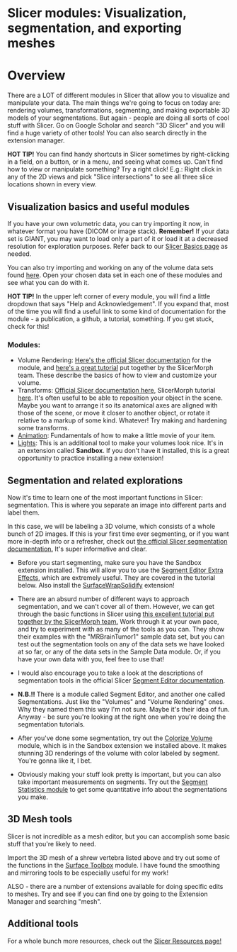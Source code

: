 # Slicer modules: Visualization, segmentation, and exporting meshes

# Overview
There are a LOT of different modules in Slicer that allow you to visualize and manipulate your data. The main things we're going to focus on today are: rendering volumes, transformations, segmenting, and making exportable 3D models of your segmentations. But again - people are doing all sorts of cool stuff with Slicer. Go on Google Scholar and search "3D Slicer" and you will find a huge variety of other tools! You can also search directly in the extension manager.

**HOT TIP!** You can find handy shortcuts in Slicer sometimes by right-clicking in a field, on a button, or in a menu, and seeing what comes up. Can't find how to view or manipulate something? Try a right click! E.g.: Right click in any of the 2D views and pick "Slice intersections" to see all three slice locations shown in every view.

## Visualization basics and useful modules
If you have your own volumetric data, you can try importing it now, in whatever format you have (DICOM or image stack). **Remember!** If your data set is GIANT, you may want to load only a part of it or load it at a decreased resolution for exploration purposes. Refer back to our [Slicer Basics page](https://github.com/scutisorex/SlicerWorkshop-04-2025/blob/main/SlicerBasics.md) as needed.

You can also try importing and working on any of the volume data sets found [here](https://www.dropbox.com/scl/fo/zrntxx7xvvdcnqigjri3x/AMyXGZHCDZa29_EKANAG_oc?rlkey=v05k3xily6tud1ax4vjwn9j35&st=rm9rli4b&dl=0). Open your chosen data set in each one of these modules and see what you can do with it. 

**HOT TIP!** In the upper left corner of every module, you will find a little dropdown that says "Help and Acknowledgement". If you expand that, most of the time you will find a useful link to some kind of documentation for the module - a publication, a github, a tutorial, something. If you get stuck, check for this!

### Modules:

- Volume Rendering: [Here's the official Slicer documentation](https://slicer.readthedocs.io/en/latest/user_guide/modules/volumerendering.html) for the module, and [here's a great tutorial](https://github.com/SlicerMorph/Tutorials/blob/main/Slicer_Modules/Volume_Rendering/README.MD) put together by the SlicerMorph team. These describe the basics of how to view and customize your volume.
- Transforms: [Official Slicer documentation here](https://slicer.readthedocs.io/en/latest/user_guide/modules/transforms.html), SlicerMorph tutorial [here](https://github.com/SlicerMorph/Tutorials/blob/main/Slicer_Modules/Transforms/README.md). It's often useful to be able to reposition your object in the scene. Maybe you want to arrange it so its anatomical axes are aligned with those of the scene, or move it closer to another object, or rotate it relative to a markup of some kind. Whatever! Try making and hardening some transforms.
- [Animation](https://github.com/SlicerMorph/Tutorials/tree/main/Animator): Fundamentals of how to make a little movie of your item.
- [Lights](https://github.com/SlicerMorph/Tutorials/blob/main/Slicer_Modules/Lighting/Lights.md): This is an additional tool to make your volumes look nice. It's in an extension called **Sandbox**. If you don't have it installed, this is a great opportunity to practice installing a new extension!

## Segmentation and related explorations

Now it's time to learn one of the most important functions in Slicer: segmentation. This is where you separate an image into different parts and label them. 

In this case, we will be labeling a 3D volume, which consists of a whole bunch of 2D images. If this is your first time ever segmenting, or if you want more in-depth info or a refresher, check out [the official Slicer segmentation documentation.](https://slicer.readthedocs.io/en/latest/user_guide/image_segmentation.html) It's super informative and clear.

- Before you start segmenting, make sure you have the Sandbox extension installed. This will allow you to use the [Segment Editor Extra Effects](https://github.com/lassoan/SlicerSegmentEditorExtraEffects), which are extremely useful. They are covered in the tutorial below. Also install the [SurfaceWrapSolidify](https://github.com/sebastianandress/Slicer-SurfaceWrapSolidify) extension! 

- There are an absurd number of different ways to approach segmentation, and we can't cover all of them. However, we can get through the basic functions in Slicer using [this excellent tutorial put together by the SlicerMorph team.](https://github.com/SlicerMorph/Tutorials/tree/main/Segmentation) Work through it at your own pace, and try to experiment with as many of the tools as you can. They show their examples with the "MRBrainTumor1" sample data set, but you can test out the segmentation tools on any of the data sets we have looked at so far, or any of the data sets in the Sample Data module. Or, if you have your own data with you, feel free to use that!

- I would also encourage you to take a look at the descriptions of segmentation tools in the official Slicer [Segment Editor documentation](https://slicer.readthedocs.io/en/latest/user_guide/modules/segmenteditor.html).

- **N.B.!!** There is a module called Segment Editor, and another one called Segmentations. Just like the "Volumes" and "Volume Rendering" ones. Why they named them this way I'm not sure. Maybe it's their idea of fun. Anyway - be sure you're looking at the right one when you're doing the segmentation tutorials.

- After you've done some segmentation, try out the [Colorize Volume](https://github.com/SlicerMorph/Tutorials/tree/main/ColorizeVolume) module, which is in the Sandbox extension we installed above. It makes stunning 3D renderings of the volume with color labeled by segment. You're gonna like it, I bet. 

- Obviously making your stuff look pretty is important, but you can also take important measurements on segments. Try out the [Segment Statistics module](https://slicer.readthedocs.io/en/latest/user_guide/modules/segmentstatistics.html) to get some quantitative info about the segmentations you make.

## 3D Mesh tools

Slicer is not incredible as a mesh editor, but you can accomplish some basic stuff that you're likely to need. 

Import the 3D mesh of a shrew vertebra listed above and try out some of the functions in the [Surface Toolbox](https://slicer.readthedocs.io/en/latest/user_guide/modules/surfacetoolbox.html) module. I have found the smoothing and mirroring tools to be especially useful for my work!

ALSO - there are a number of extensions available for doing specific edits to meshes. Try and see if you can find one by going to the Extension Manager and searching "mesh".

## Additional tools

For a whole bunch more resources, check out the [Slicer Resources page!](https://github.com/scutisorex/SlicerWorkshop-04-2025/blob/main/SlicerResources.md)